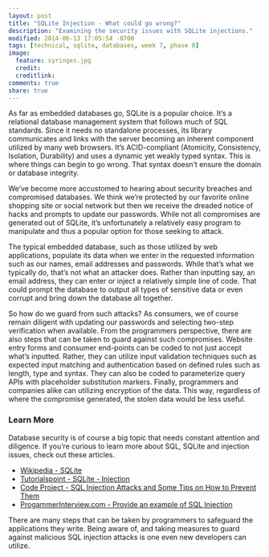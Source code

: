 ```yaml
---
layout: post
title: "SQLite Injection - What could go wrong?"
description: "Examining the security issues with SQLite injections."
modified: 2014-06-13 17:05:54 -0700
tags: [technical, sqlite, databases, week 7, phase 0]
image:
  feature: syringes.jpg
  credit: 
  creditlink: 
comments: true
share: true
---
```


As far as embedded databases go, SQLite is a popular choice. It’s a relational database management system that follows much of SQL standards. Since it needs no standalone processes, its library communicates and links with the server becoming an inherent component utilized by many web browsers. It’s ACID-compliant (Atomicity, Consistency, Isolation, Durability) and uses a dynamic yet weakly typed syntax. This is where things can begin to go wrong. That syntax doesn’t ensure the domain or database integrity.

<!-- <figure><img src="../images/syringes.jpg" alt="Three Empty Syringes" width="100%"></figure> -->

We’ve become more accustomed to hearing about security breaches and compromised databases. We think we’re protected by our favorite online shopping site or social network but then we receive the dreaded notice of hacks and prompts to update our passwords. While not all compromises are generated out of SQLite, it’s unfortunately a relatively easy program to manipulate and thus a popular option for those seeking to attack.

The typical embedded database, such as those utilized by web applications, populate its data when we enter in the requested information such as our names, email addresses and passwords. While that’s what we typically do, that’s not what an attacker does. Rather than inputting say, an email address, they can enter or inject a relatively simple line of code. That could prompt the database to output all types of sensitive data or even corrupt and bring down the database all together.

So how do we guard from such attacks? As consumers, we of course remain diligent with updating our passwords and selecting two-step verification when available. From the programmers perspective, there are also steps that can be taken to guard against such compromises. Website entry forms and consumer end-points can be coded to not just accept what’s inputted. Rather, they can utilize input validation techniques such as expected input matching and authentication based on defined rules such as length, type and syntax. They can also be coded to parameterize query APIs with placeholder substitution markers. Finally, programmers and companies alike can utilizing encryption of the data. This way, regardless of  where the compromise generated, the stolen data would be less useful.

### Learn More

Database security is of course a big topic that needs constant attention and diligence. If you’re curious to learn more about SQL, SQLite and injection issues, check out these articles.
					
* [Wikipedia - SQLite](http://en.wikipedia.org/wiki/SQLite) 
* [Tutorialspoint - SQLite - Injection](http://www.tutorialspoint.com/sqlite/sqlite_injection.htm) 
* [Code Project - SQL Injection Attacks and Some Tips on How to Prevent Them](http://www.codeproject.com/Articles/9378/SQL-Injection-Attacks-and-Some-Tips-on-How-to-Prev) 
* [ProgammerInterview.com - Provide an example of SQL Injection](http://www.programmerinterview.com/index.php/database-sql/sql-injection-example/) 
					
There are many steps that can be taken by programmers to safeguard the applications they write. Being aware of, and taking measures to guard against malicious SQL injection attacks is one even new developers can utilize.
